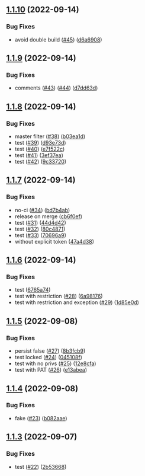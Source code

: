 ## [1.1.10](https://github.com/SocialGouv/actions-runner/compare/v1.1.9...v1.1.10) (2022-09-14)


### Bug Fixes

* avoid double build ([#45](https://github.com/SocialGouv/actions-runner/issues/45)) ([d6a6908](https://github.com/SocialGouv/actions-runner/commit/d6a69080c975e927ec920ac8767241c68dae4d8c))

## [1.1.9](https://github.com/SocialGouv/actions-runner/compare/v1.1.8...v1.1.9) (2022-09-14)


### Bug Fixes

* comments ([#43](https://github.com/SocialGouv/actions-runner/issues/43)) ([#44](https://github.com/SocialGouv/actions-runner/issues/44)) ([d7dd63d](https://github.com/SocialGouv/actions-runner/commit/d7dd63d52b9807f4aa734b317a377d98772e9e08))

## [1.1.8](https://github.com/SocialGouv/actions-runner/compare/v1.1.7...v1.1.8) (2022-09-14)


### Bug Fixes

* master filter ([#38](https://github.com/SocialGouv/actions-runner/issues/38)) ([b03ea1d](https://github.com/SocialGouv/actions-runner/commit/b03ea1d7e706200c6f89d80f072aa25009224c4a))
* test ([#39](https://github.com/SocialGouv/actions-runner/issues/39)) ([d93e73d](https://github.com/SocialGouv/actions-runner/commit/d93e73d004f25e5ff255feb9330ce80f651cc0e6))
* test ([#40](https://github.com/SocialGouv/actions-runner/issues/40)) ([e7f522c](https://github.com/SocialGouv/actions-runner/commit/e7f522ce7a32719e3df6dd103d0e2365f2202150))
* test ([#41](https://github.com/SocialGouv/actions-runner/issues/41)) ([3ef37ea](https://github.com/SocialGouv/actions-runner/commit/3ef37eaa1a97fb4d8508d4a239b21fe572ea6e46))
* test ([#42](https://github.com/SocialGouv/actions-runner/issues/42)) ([9c33720](https://github.com/SocialGouv/actions-runner/commit/9c33720d3acf09c050cd56978bd72b03f2a0ab6b))

## [1.1.7](https://github.com/SocialGouv/actions-runner/compare/v1.1.6...v1.1.7) (2022-09-14)


### Bug Fixes

* no-ci ([#34](https://github.com/SocialGouv/actions-runner/issues/34)) ([bd7b4ab](https://github.com/SocialGouv/actions-runner/commit/bd7b4ab83cf14ce11ff577bf478eb7b18cdb979a))
* release on merge ([cb6f0ef](https://github.com/SocialGouv/actions-runner/commit/cb6f0ef3f1959ba9b31391ab2b25b6515377cb30))
* test ([#31](https://github.com/SocialGouv/actions-runner/issues/31)) ([44d4d42](https://github.com/SocialGouv/actions-runner/commit/44d4d4296dea2a9db498992e1be54c4604d648c6))
* test ([#32](https://github.com/SocialGouv/actions-runner/issues/32)) ([80c4871](https://github.com/SocialGouv/actions-runner/commit/80c4871eb280993b8a14039777dd034031c1baf4))
* test ([#33](https://github.com/SocialGouv/actions-runner/issues/33)) ([70696a9](https://github.com/SocialGouv/actions-runner/commit/70696a918547d1f583d52a16940c48cbcba69adc))
* without explicit token ([47a4d38](https://github.com/SocialGouv/actions-runner/commit/47a4d385318bd04025747fcd4b4f1e5453c9646c))

## [1.1.6](https://github.com/SocialGouv/actions-runner/compare/v1.1.5...v1.1.6) (2022-09-14)


### Bug Fixes

* test ([6765a74](https://github.com/SocialGouv/actions-runner/commit/6765a747351fb818702267560524c570ddc68e74))
* test with restriction ([#28](https://github.com/SocialGouv/actions-runner/issues/28)) ([6a98176](https://github.com/SocialGouv/actions-runner/commit/6a98176d2db1041ceee88aa674696859c1143671))
* test with restriction and exception ([#29](https://github.com/SocialGouv/actions-runner/issues/29)) ([1d85e0d](https://github.com/SocialGouv/actions-runner/commit/1d85e0dbd53557f96687a2201c46275f5b8f18b8))

## [1.1.5](https://github.com/SocialGouv/actions-runner/compare/v1.1.4...v1.1.5) (2022-09-08)


### Bug Fixes

* persist false ([#27](https://github.com/SocialGouv/actions-runner/issues/27)) ([8b3fcb9](https://github.com/SocialGouv/actions-runner/commit/8b3fcb9bc4861dc7d2eac03d156825a6f6af55a6))
* test locked ([#24](https://github.com/SocialGouv/actions-runner/issues/24)) ([045108f](https://github.com/SocialGouv/actions-runner/commit/045108f4547319bfec8e490290f84955a02a05e1))
* test with no privs ([#25](https://github.com/SocialGouv/actions-runner/issues/25)) ([12e8cfa](https://github.com/SocialGouv/actions-runner/commit/12e8cfa1a5739b3b3d9127003411c7740c2942ec))
* test with PAT ([#26](https://github.com/SocialGouv/actions-runner/issues/26)) ([e13abea](https://github.com/SocialGouv/actions-runner/commit/e13abeac5d39a80f5b81d94f462523ed36025308))

## [1.1.4](https://github.com/SocialGouv/actions-runner/compare/v1.1.3...v1.1.4) (2022-09-08)


### Bug Fixes

* fake ([#23](https://github.com/SocialGouv/actions-runner/issues/23)) ([b082aae](https://github.com/SocialGouv/actions-runner/commit/b082aae19bf2fd2149fa8e80c8a1961f16c387e3))

## [1.1.3](https://github.com/SocialGouv/actions-runner/compare/v1.1.2...v1.1.3) (2022-09-07)


### Bug Fixes

* test ([#22](https://github.com/SocialGouv/actions-runner/issues/22)) ([2b53668](https://github.com/SocialGouv/actions-runner/commit/2b53668ec5190f8127f4cf7879748eac8e1a8395))

